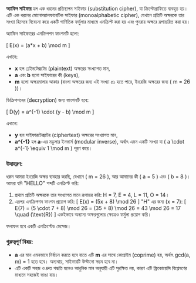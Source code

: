 **অ্যাফিন সাইফার** হল এক ধরনের প্রতিস্থাপন সাইফার (substitution cipher), যা ক্রিপ্টোগ্রাফিতে ব্যবহৃত হয়। এটি এক ধরনের মোনোঅ্যালফাবেটিক সাইফার (monoalphabetic cipher), যেখানে প্রতিটি অক্ষরকে তার সংখ্যা হিসেবে বিবেচনা করে একটি গাণিতিক ফর্মুলার মাধ্যমে এনক্রিপ্ট করা হয় এবং পুনরায় অক্ষরে রূপান্তরিত করা হয়।

অ্যাফিন সাইফারের এনক্রিপশন ফাংশনটি হলো:

\[
E(x) = (a*x + b) \mod m
\]

এখানে:
- **x** হল প্লেইনটেক্সটের (plaintext) অক্ষরের সংখ্যাগত মান,
- **a** এবং **b** হলো সাইফারের কী (keys),
- **m** হলো অক্ষরমালার আকার (বাংলা অক্ষরের জন্য এই সংখ্যা ৫১ হতে পারে, ইংরেজি অক্ষরের জন্য \( m = 26 \))।

ডিক্রিপশনের (decryption) জন্য ফাংশনটি হবে:

\[
D(y) = a^{-1} \cdot (y - b) \mod m
\]

এখানে:
- **y** হল সাইফারটেক্সটের (ciphertext) অক্ষরের সংখ্যাগত মান,
- **a^{-1}** হল **a**-এর মডুলার ইনভার্স (modular inverse), অর্থাৎ এমন একটি সংখ্যা যা \( a \cdot a^{-1} \equiv 1 \mod m \) পূরণ করে।

### উদাহরণ:
ধরুন আমরা ইংরেজি অক্ষর ব্যবহার করছি, যেখানে \( m = 26 \), আর আমাদের কী \( a = 5 \) এবং \( b = 8 \)। আমরা যদি "HELLO" শব্দটি এনক্রিপ্ট করি:

1. প্রথমে প্রতিটি অক্ষরকে তার সংখ্যাগত মানে রূপান্তর করি: H = 7, E = 4, L = 11, O = 14।
2. এরপর এনক্রিপশন ফাংশন প্রয়োগ করি:
   \[
   E(x) = (5x + 8) \mod 26
   \]
   "H" এর জন্য (x = 7):
   \[
   E(7) = (5 \cdot 7 + 8) \mod 26 = (35 + 8) \mod 26 = 43 \mod 26 = 17 \quad (\text{R})
   \]
   একইভাবে অন্যান্য অক্ষরগুলোর ক্ষেত্রেও ফর্মুলা প্রয়োগ করি।

ফলাফল হবে একটি এনক্রিপ্টেড মেসেজ।

### গুরুত্বপূর্ণ বিষয়:
- **a** এর মান এমনভাবে নির্বাচন করতে হবে যাতে এটি **m** এর সাথে কোপ্রাইম (coprime) হয়, অর্থাৎ gcd(a, m) = 1 হতে হবে। অন্যথায়, সাইফারটি উল্টানো সম্ভব হবে না।
- এটি একটি সহজ ও দ্রুত পদ্ধতি হলেও আধুনিক মান অনুযায়ী এটি সুরক্ষিত নয়, কারণ এটি ফ্রিকোয়েন্সি বিশ্লেষণের মাধ্যমে সহজেই ভাঙা যায়।
